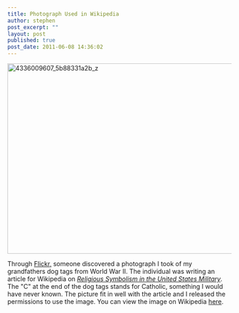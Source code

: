 ```yaml
---
title: Photograph Used in Wikipedia
author: stephen
post_excerpt: ""
layout: post
published: true
post_date: 2011-06-08 14:36:02
---
```

<img class="aligncenter size-full wp-image-3317" src="http://woicik.rivikhosting.com/files/2011/06/4336009607_5b88331a2b_z.jpg" alt="4336009607_5b88331a2b_z" width="640" height="428" />

Through <a href="http://www.flickr.com/photos/woicik/" target="_blank">Flickr,</a> someone discovered a photograph I took of my grandfathers dog tags from World War II. The individual was writing an article for Wikipedia on <em><a href="http://en.wikipedia.org/wiki/US_chaplain_symbols" target="_blank">Religious Symbolism in the United States Military</a></em>. The "C" at the end of the dog tags stands for Catholic, something I would have never known. The picture fit in well with the article and I released the permissions to use the image. You can view the image on Wikipedia <a title="Dog Tag Catholic" href="http://en.wikipedia.org/wiki/File:Dog_Tag_Catholic.jpg" target="_blank">here</a>.
